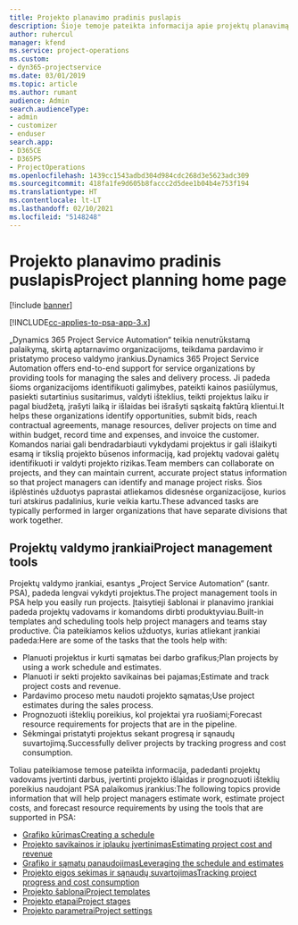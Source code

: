 ```yaml
---
title: Projekto planavimo pradinis puslapis
description: Šioje temoje pateikta informacija apie projektų planavimą.
author: ruhercul
manager: kfend
ms.service: project-operations
ms.custom:
- dyn365-projectservice
ms.date: 03/01/2019
ms.topic: article
ms.author: rumant
audience: Admin
search.audienceType:
- admin
- customizer
- enduser
search.app:
- D365CE
- D365PS
- ProjectOperations
ms.openlocfilehash: 1439cc1543adbd304d984cdc268d3e5623adc309
ms.sourcegitcommit: 418fa1fe9d605b8faccc2d5dee1b04b4e753f194
ms.translationtype: HT
ms.contentlocale: lt-LT
ms.lasthandoff: 02/10/2021
ms.locfileid: "5148248"
---
```

# <a name="project-planning-home-page"></a><span data-ttu-id="2d3d7-103">Projekto planavimo pradinis puslapis</span><span class="sxs-lookup"><span data-stu-id="2d3d7-103">Project planning home page</span></span>

[!include [banner](../includes/psa-now-project-operations.md)]

[!INCLUDE[cc-applies-to-psa-app-3.x](../includes/cc-applies-to-psa-app-3x.md)]

<span data-ttu-id="2d3d7-104">„Dynamics 365 Project Service Automation“ teikia nenutrūkstamą palaikymą, skirtą aptarnavimo organizacijoms, teikdama pardavimo ir pristatymo proceso valdymo įrankius.</span><span class="sxs-lookup"><span data-stu-id="2d3d7-104">Dynamics 365 Project Service Automation offers end-to-end support for service organizations by providing tools for managing the sales and delivery process.</span></span> <span data-ttu-id="2d3d7-105">Ji padeda šioms organizacijoms identifikuoti galimybes, pateikti kainos pasiūlymus, pasiekti sutartinius susitarimus, valdyti išteklius, teikti projektus laiku ir pagal biudžetą, įrašyti laiką ir išlaidas bei išrašyti sąskaitą faktūrą klientui.</span><span class="sxs-lookup"><span data-stu-id="2d3d7-105">It helps these organizations identify opportunities, submit bids, reach contractual agreements, manage resources, deliver projects on time and within budget, record time and expenses, and invoice the customer.</span></span> <span data-ttu-id="2d3d7-106">Komandos nariai gali bendradarbiauti vykdydami projektus ir gali išlaikyti esamą ir tikslią projekto būsenos informaciją, kad projektų vadovai galėtų identifikuoti ir valdyti projekto rizikas.</span><span class="sxs-lookup"><span data-stu-id="2d3d7-106">Team members can collaborate on projects, and they can maintain current, accurate project status information so that project managers can identify and manage project risks.</span></span> <span data-ttu-id="2d3d7-107">Šios išplėstinės užduotys paprastai atliekamos didesnėse organizacijose, kurios turi atskirus padalinius, kurie veikia kartu.</span><span class="sxs-lookup"><span data-stu-id="2d3d7-107">These advanced tasks are typically performed in larger organizations that have separate divisions that work together.</span></span>

## <a name="project-management-tools"></a><span data-ttu-id="2d3d7-108">Projektų valdymo įrankiai</span><span class="sxs-lookup"><span data-stu-id="2d3d7-108">Project management tools</span></span>

<span data-ttu-id="2d3d7-109">Projektų valdymo įrankiai, esantys „Project Service Automation“ (santr. PSA), padeda lengvai vykdyti projektus.</span><span class="sxs-lookup"><span data-stu-id="2d3d7-109">The project management tools in PSA help you easily run projects.</span></span> <span data-ttu-id="2d3d7-110">Įtaisytieji šablonai ir planavimo įrankiai padeda projektų vadovams ir komandoms dirbti produktyviau.</span><span class="sxs-lookup"><span data-stu-id="2d3d7-110">Built-in templates and scheduling tools help project managers and teams stay productive.</span></span> <span data-ttu-id="2d3d7-111">Čia pateikiamos kelios užduotys, kurias atliekant įrankiai padeda:</span><span class="sxs-lookup"><span data-stu-id="2d3d7-111">Here are some of the tasks that the tools help with:</span></span>

- <span data-ttu-id="2d3d7-112">Planuoti projektus ir kurti sąmatas bei darbo grafikus;</span><span class="sxs-lookup"><span data-stu-id="2d3d7-112">Plan projects by using a work schedule and estimates.</span></span>
- <span data-ttu-id="2d3d7-113">Planuoti ir sekti projekto savikainas bei pajamas;</span><span class="sxs-lookup"><span data-stu-id="2d3d7-113">Estimate and track project costs and revenue.</span></span>
- <span data-ttu-id="2d3d7-114">Pardavimo proceso metu naudoti projekto sąmatas;</span><span class="sxs-lookup"><span data-stu-id="2d3d7-114">Use project estimates during the sales process.</span></span>
- <span data-ttu-id="2d3d7-115">Prognozuoti išteklių poreikius, kol projektai yra ruošiami;</span><span class="sxs-lookup"><span data-stu-id="2d3d7-115">Forecast resource requirements for projects that are in the pipeline.</span></span>
- <span data-ttu-id="2d3d7-116">Sėkmingai pristatyti projektus sekant progresą ir sąnaudų suvartojimą.</span><span class="sxs-lookup"><span data-stu-id="2d3d7-116">Successfully deliver projects by tracking progress and cost consumption.</span></span>

<span data-ttu-id="2d3d7-117">Toliau pateikiamose temose pateikta informacija, padedanti projektų vadovams įvertinti darbus, įvertinti projekto išlaidas ir prognozuoti išteklių poreikius naudojant PSA palaikomus įrankius:</span><span class="sxs-lookup"><span data-stu-id="2d3d7-117">The following topics provide information that will help project managers estimate work, estimate project costs, and forecast resource requirements by using the tools that are supported in PSA:</span></span>

- [<span data-ttu-id="2d3d7-118">Grafiko kūrimas</span><span class="sxs-lookup"><span data-stu-id="2d3d7-118">Creating a schedule</span></span>](project-creating.md)
- [<span data-ttu-id="2d3d7-119">Projekto savikainos ir įplaukų įvertinimas</span><span class="sxs-lookup"><span data-stu-id="2d3d7-119">Estimating project cost and revenue</span></span>](project-estimating.md)
- [<span data-ttu-id="2d3d7-120">Grafiko ir sąmatų panaudojimas</span><span class="sxs-lookup"><span data-stu-id="2d3d7-120">Leveraging the schedule and estimates</span></span>](project-leveraging.md)
- [<span data-ttu-id="2d3d7-121">Projekto eigos sekimas ir sąnaudų suvartojimas</span><span class="sxs-lookup"><span data-stu-id="2d3d7-121">Tracking project progress and cost consumption</span></span>](project-tracking.md)
- [<span data-ttu-id="2d3d7-122">Projekto šablonai</span><span class="sxs-lookup"><span data-stu-id="2d3d7-122">Project templates</span></span>](project-templates.md)
- [<span data-ttu-id="2d3d7-123">Projekto etapai</span><span class="sxs-lookup"><span data-stu-id="2d3d7-123">Project stages</span></span>](project-stages.md)
- [<span data-ttu-id="2d3d7-124">Projekto parametrai</span><span class="sxs-lookup"><span data-stu-id="2d3d7-124">Project settings</span></span>](project-settings.md)
